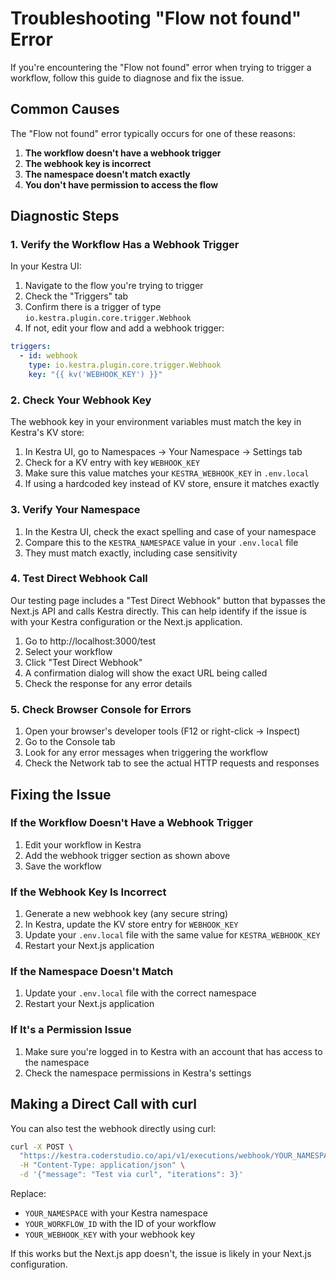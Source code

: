 # Troubleshooting "Flow not found" Error

If you're encountering the "Flow not found" error when trying to trigger a workflow, follow this guide to diagnose and fix the issue.

## Common Causes

The "Flow not found" error typically occurs for one of these reasons:

1. **The workflow doesn't have a webhook trigger**
2. **The webhook key is incorrect**
3. **The namespace doesn't match exactly**
4. **You don't have permission to access the flow**

## Diagnostic Steps

### 1. Verify the Workflow Has a Webhook Trigger

In your Kestra UI:

1. Navigate to the flow you're trying to trigger
2. Check the "Triggers" tab
3. Confirm there is a trigger of type `io.kestra.plugin.core.trigger.Webhook`
4. If not, edit your flow and add a webhook trigger:

```yaml
triggers:
  - id: webhook
    type: io.kestra.plugin.core.trigger.Webhook
    key: "{{ kv('WEBHOOK_KEY') }}"
```

### 2. Check Your Webhook Key

The webhook key in your environment variables must match the key in Kestra's KV store:

1. In Kestra UI, go to Namespaces → Your Namespace → Settings tab
2. Check for a KV entry with key `WEBHOOK_KEY`
3. Make sure this value matches your `KESTRA_WEBHOOK_KEY` in `.env.local`
4. If using a hardcoded key instead of KV store, ensure it matches exactly

### 3. Verify Your Namespace

1. In the Kestra UI, check the exact spelling and case of your namespace
2. Compare this to the `KESTRA_NAMESPACE` value in your `.env.local` file
3. They must match exactly, including case sensitivity

### 4. Test Direct Webhook Call

Our testing page includes a "Test Direct Webhook" button that bypasses the Next.js API and calls Kestra directly. This can help identify if the issue is with your Kestra configuration or the Next.js application.

1. Go to http://localhost:3000/test
2. Select your workflow
3. Click "Test Direct Webhook"
4. A confirmation dialog will show the exact URL being called
5. Check the response for any error details

### 5. Check Browser Console for Errors

1. Open your browser's developer tools (F12 or right-click → Inspect)
2. Go to the Console tab
3. Look for any error messages when triggering the workflow
4. Check the Network tab to see the actual HTTP requests and responses

## Fixing the Issue

### If the Workflow Doesn't Have a Webhook Trigger

1. Edit your workflow in Kestra
2. Add the webhook trigger section as shown above
3. Save the workflow

### If the Webhook Key Is Incorrect

1. Generate a new webhook key (any secure string)
2. In Kestra, update the KV store entry for `WEBHOOK_KEY`
3. Update your `.env.local` file with the same value for `KESTRA_WEBHOOK_KEY`
4. Restart your Next.js application

### If the Namespace Doesn't Match

1. Update your `.env.local` file with the correct namespace
2. Restart your Next.js application

### If It's a Permission Issue

1. Make sure you're logged in to Kestra with an account that has access to the namespace
2. Check the namespace permissions in Kestra's settings

## Making a Direct Call with curl

You can also test the webhook directly using curl:

```bash
curl -X POST \
  "https://kestra.coderstudio.co/api/v1/executions/webhook/YOUR_NAMESPACE/YOUR_WORKFLOW_ID/YOUR_WEBHOOK_KEY" \
  -H "Content-Type: application/json" \
  -d '{"message": "Test via curl", "iterations": 3}'
```

Replace:
- `YOUR_NAMESPACE` with your Kestra namespace
- `YOUR_WORKFLOW_ID` with the ID of your workflow
- `YOUR_WEBHOOK_KEY` with your webhook key

If this works but the Next.js app doesn't, the issue is likely in your Next.js configuration.